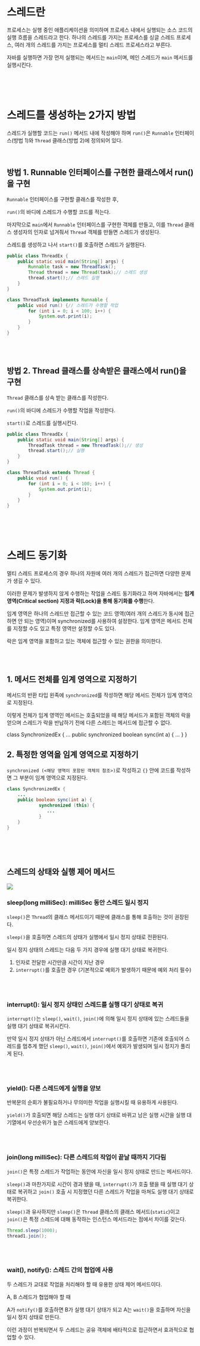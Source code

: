 # 스레드란

프로세스는 실행 중인 애플리케이션을 의미하며 프로세스 내에서 실행되는 소스 코드의 실행 흐름을 스레드라고 한다. 하나의 스레드를 가지는 프로세스를 싱글 스레드 프로세스, 여러 개의 스레드를 가지는 프로세스를 멀티 스레드 프로세스라고 부른다.

자바를 실행하면 가장 먼저 실행되는 메서드는 `main`이며, 메인 스레드가 `main` 메서드를 실행시킨다.

<br>
<br>
<br>

# 스레드를 생성하는 2가지 방법

스레드가 실행할 코드는 `run()` 메서드 내에 작성해야 하며 `run()`은 `Runnable` 인터페이스(방법 1)와 `Thread` 클래스(방법 2)에 정의되어 있다.

 <br>

## 방법 1. Runnable 인터페이스를 구현한 클래스에서 run()을 구현

`Runnable` 인터페이스를 구현할 클래스를 작성한 후,

`run()`의 바디에 스레드가 수행할 코드를 적는다.

마지막으로 `main`에서 `Runnable` 인터페이스를 구현한 객체를 만들고, 이를 `Thread` 클래스 생성자의 인자로 넘겨줘서 `Thread` 객체를 만들면 스레드가 생성된다.

스레드를 생성하고 나서 `start()`를 호출하면 스레드가 실행된다.

```java
public class ThreadEx {
    public static void main(String[] args) {
        Runnable task = new ThreadTask();
        Thread thread = new Thread(task);// 스레드 생성
        thread.start();// 스레드 실행
    }
}

class ThreadTask implements Runnable {
    public void run() {// 스레드가 수행할 작업
        for (int i = 0; i < 100; i++) {
            System.out.print(i);
        }
    }
}
```

<br>
<br>
 
## 방법 2. Thread 클래스를 상속받은 클래스에서 run()을 구현
`Thread` 클래스를 상속 받는 클래스를 작성한다.

`run()`의 바디에 스레드가 수행할 작업을 작성한다.

`start()`로 스레드를 실행시킨다.

```java
public class ThreadEx {
    public static void main(String[] args) {
        ThreadTask thread = new ThreadTask();// 생성
        thread.start();// 실행
    }
}

class ThreadTask extends Thread {
    public void run() {
        for (int i = 0; i < 100; i++) {
            System.out.print(i);
        }
    }
}
```

<br>
<br>
<br>

# 스레드 동기화

멀티 스레드 프로세스의 경우 하나의 자원에 여러 개의 스레드가 접근하면 다양한 문제가 생길 수 있다.

이러한 문제가 발생하지 않게 수행하는 작업을 스레드 동기화라고 하며 자바에서는 **임계 영역(Critical section) 지정과 락(Lock)을 통해 동기화를 수행**한다.

임계 영역은 하나의 스레드만 접근할 수 있는 코드 영역(여러 개의 스레드가 동시에 접근하면 안 되는 영역)이며 synchronized를 사용하여 설정한다. 임계 영역은 메서드 전체를 지정할 수도 있고 특정 영역만 설정할 수도 있다.

락은 임계 영역을 포함하고 있는 객체에 접근할 수 있는 권한을 의미한다.

<br>
<br>
 
## 1. 메서드 전체를 임계 영역으로 지정하기
메서드의 반환 타입 왼족에 `synchronized`를 작성하면 해당 메서드 전체가 임계 영역으로 지정된다.

이렇게 전체가 임계 영역인 메서드는 호출되었을 때 해당 메서드가 포함된 객체의 락을 얻으며 스레드가 락을 반납하기 전에 다른 스레드는 메서드에 접근할 수 없다.

class SynchronizedEx {
...
public synchronized boolean sync(int a) {
...
}
}

## 2. 특정한 영역을 임계 영역으로 지정하기

`synchronized (<해당 영역이 포함된 객체의 참조>)`로 작성하고 `{}` 안에 코드를 작성하면 그 부분이 임계 영역으로 지정된다.

```java
class SynchronizedEx {
    ...
    public boolean sync(int a) {
            synchronized (this) {
               ...
            }
    }
}
```

<br>
<br>
<br>

## 스레드의 상태와 실행 제어 메서드

![](<../assets/Java/스레드의 상태와 실행 제어 메서드.png>)

### sleep(long milliSec): milliSec 동안 스레드 일시 정지

`sleep()`은 `Thread`의 클래스 메서드이기 때문에 클래스를 통해 호출하는 것이 권장된다.

`sleep()`을 호출하면 스레드의 상태가 실행에서 일시 정지 상태로 전환된다.

일시 정지 상태의 스레드는 다음 두 가지 경우에 실행 대기 상태로 복귀한다.

1. 인자로 전달한 시간만큼 시간이 지난 경우
2. `interrupt()`를 호출한 경우 (기본적으로 예외가 발생하기 때문에 예외 처리 필수)

 <br>
 <br>

### interrupt(): 일시 정지 상태인 스레드를 실행 대기 상태로 복귀

`interrupt()`는 `sleep()`, `wait()`, `join()`에 의해 일시 정지 상태에 있는 스레드들을 실행 대기 상태로 복귀시킨다.

만약 일시 정지 상태가 아닌 스레드에서 `interrupt()`를 호출하면 기존에 호출되어 스레드를 멈추게 했던 `sleep()`, `wait()`, `join()`에서 예외가 발생되며 일시 정지가 풀리게 된다.

<br>
<br>

### yield(): 다른 스레드에게 실행을 양보

반복문의 순회가 불필요하거나 무의미한 작업을 실행시킬 때 유용하게 사용된다.

`yield()`가 호출되면 해당 스레드는 실행 대기 상태로 바뀌고 남은 실행 시간을 실행 대기열에서 우선순위가 높은 스레드에게 양보한다.

<br>
<br>

### join(long milliSec): 다른 스레드의 작업이 끝날 때까지 기다림

`join()`은 특정 스레드가 작업하는 동안에 자신을 일시 정지 상태로 만드는 메서드이다.

`sleep()`과 마찬가지로 시간이 경과 됐을 때, `interrupt()`가 호출 됐을 때 실행 대기 상태로 복귀하고 `join()` 호출 시 지정했던 다른 스레드가 작업을 마쳐도 실행 대기 상태로 복귀한다.

`sleep()`과 유사하지만 `sleep()`은 `Thread` 클래스의 클래스 메서드(`static`)이고 `join()`은 특정 스레드에 대해 동작하는 인스턴스 메서드라는 점에서 차이를 갖는다.

```java
Thread.sleep(1000);
thread1.join();
```

<br>
<br>

### wait(), notify(): 스레드 간의 협업에 사용

두 스레드가 교대로 작업을 처리해야 할 때 유용한 상태 제어 메서드이다.

A, B 스레드가 협업해야 할 때

A가 `notify()`를 호출하면 B가 실행 대기 상태가 되고 A는 `wait()`을 호출하며 자신을 일시 정지 상태로 만든다.

이런 과정이 반복되면서 두 스레드는 공유 객체에 배타적으로 접근하면서 효과적으로 협업할 수 있다.
